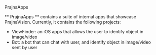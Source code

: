 PrajnaApps

** PrajnaApps ** contains a suite of internal apps that showcase PrajnaVision. Currently, it contains the following projects:

* ViewFinder: an iOS apps that allows the user to identify object in image/video
* Bot: a bot that can chat with user, and identify object in image/video sent by user

